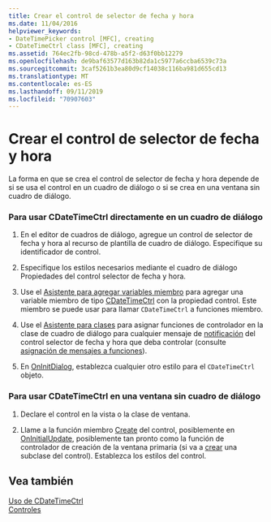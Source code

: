 ```yaml
---
title: Crear el control de selector de fecha y hora
ms.date: 11/04/2016
helpviewer_keywords:
- DateTimePicker control [MFC], creating
- CDateTimeCtrl class [MFC], creating
ms.assetid: 764ec2fb-98cd-478b-a5f2-d63f0bb12279
ms.openlocfilehash: de9baf63577d163b82da1c5977a6ccba6539c73a
ms.sourcegitcommit: 3caf5261b3ea80d9cf14038c116ba981d655cd13
ms.translationtype: MT
ms.contentlocale: es-ES
ms.lasthandoff: 09/11/2019
ms.locfileid: "70907603"
---
```

# <a name="creating-the-date-and-time-picker-control"></a>Crear el control de selector de fecha y hora

La forma en que se crea el control de selector de fecha y hora depende de si se usa el control en un cuadro de diálogo o si se crea en una ventana sin cuadro de diálogo.

### <a name="to-use-cdatetimectrl-directly-in-a-dialog-box"></a>Para usar CDateTimeCtrl directamente en un cuadro de diálogo

1. En el editor de cuadros de diálogo, agregue un control de selector de fecha y hora al recurso de plantilla de cuadro de diálogo. Especifique su identificador de control.

1. Especifique los estilos necesarios mediante el cuadro de diálogo Propiedades del control selector de fecha y hora.

1. Use el [Asistente para agregar variables miembro](../ide/adding-a-member-variable-visual-cpp.md) para agregar una variable miembro de tipo [CDateTimeCtrl](../mfc/reference/cdatetimectrl-class.md) con la propiedad control. Este miembro se puede usar para llamar `CDateTimeCtrl` a funciones miembro.

1. Use el [Asistente para clases](reference/mfc-class-wizard.md) para asignar funciones de controlador en la clase de cuadro de diálogo para cualquier mensaje de [notificación](../mfc/processing-notification-messages-in-date-and-time-picker-controls.md) del control selector de fecha y hora que deba controlar (consulte [asignación de mensajes a funciones](../mfc/reference/mapping-messages-to-functions.md)).

1. En [OnInitDialog](../mfc/reference/cdialog-class.md#oninitdialog), establezca cualquier otro estilo para el `CDateTimeCtrl` objeto.

### <a name="to-use-cdatetimectrl-in-a-nondialog-window"></a>Para usar CDateTimeCtrl en una ventana sin cuadro de diálogo

1. Declare el control en la vista o la clase de ventana.

1. Llame a la función miembro [Create](../mfc/reference/ctabctrl-class.md#create) del control, posiblemente en [OnInitialUpdate](../mfc/reference/cview-class.md#oninitialupdate), posiblemente tan pronto como la función de controlador de creación de la ventana primaria (si va a [crear](../mfc/reference/cwnd-class.md#oncreate) una subclase del control). Establezca los estilos del control.

## <a name="see-also"></a>Vea también

[Uso de CDateTimeCtrl](../mfc/using-cdatetimectrl.md)<br/>
[Controles](../mfc/controls-mfc.md)
